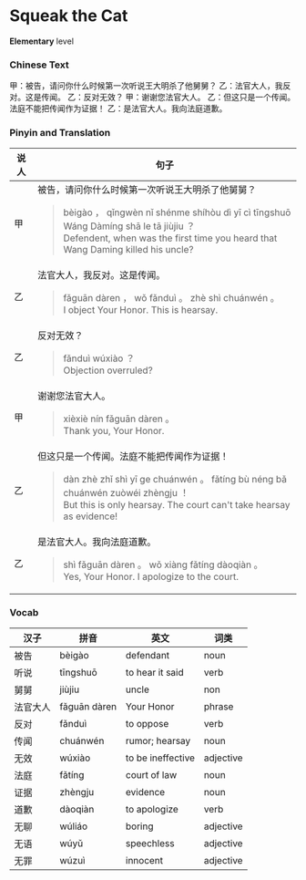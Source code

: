 # Squeak the Cat
**Elementary** level
### Chinese Text
甲：被告，请问你什么时候第一次听说王大明杀了他舅舅？
乙：法官大人，我反对。这是传闻。
乙：反对无效？
甲：谢谢您法官大人。
乙：但这只是一个传闻。法庭不能把传闻作为证据！
乙：是法官大人。我向法庭道歉。

### Pinyin and Translation
|说人|句子|
|----|----|
|甲|被告，请问你什么时候第一次听说王大明杀了他舅舅？<blockquote>bèigào ， qǐngwèn nǐ shénme shíhòu dì yī cì tīngshuō Wáng Dàmíng shā le tā jiùjiu ？<br />Defendent, when was the first time you heard that Wang Daming killed his uncle?</blockquote>|
|乙|法官大人，我反对。这是传闻。<blockquote>fǎguān dàren ， wǒ fǎnduì 。 zhè shì chuánwén 。<br />I object Your Honor. This is hearsay.</blockquote>|
|乙|反对无效？<blockquote>fǎnduì wúxiào ？<br />Objection overruled?</blockquote>|
|甲|谢谢您法官大人。<blockquote>xièxiè nín fǎguān dàren 。<br />Thank you, Your Honor.</blockquote>|
|乙|但这只是一个传闻。法庭不能把传闻作为证据！<blockquote>dàn zhè zhǐ shì yī ge chuánwén 。 fǎtíng bù néng bǎ chuánwén zuòwéi zhèngju ！<br />But this is only hearsay. The court can't take hearsay as evidence!</blockquote>|
|乙|是法官大人。我向法庭道歉。<blockquote>shì fǎguān dàren 。 wǒ xiàng fǎtíng dàoqiàn 。<br />Yes, Your Honor. I apologize to the court.</blockquote>|
### Vocab
|汉子|拼音|英文|词类|
|----|----|----|----|
|被告|bèigào|defendant|noun|
|听说|tīngshuō|to hear it said|verb|
|舅舅|jiùjiu|uncle|non|
|法官大人|fǎguān dàren|Your Honor|phrase|
|反对|fǎnduì|to oppose|verb|
|传闻|chuánwén|rumor; hearsay|noun|
|无效|wúxiào|to be ineffective|adjective|
|法庭|fǎtíng|court of law|noun|
|证据|zhèngju|evidence|noun|
|道歉|dàoqiàn|to apologize|verb|
|无聊|wúliáo|boring|adjective|
|无语|wúyǔ|speechless|adjective|
|无罪|wúzuì|innocent|adjective|